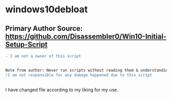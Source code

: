 # windows10debloat

## Primary Author Source: https://github.com/Disassembler0/Win10-Initial-Setup-Script

```diff
- I am not a owner of this script
```
##
```diff
Note from author: Never run scripts without reading them & understanding what they do.
!I am not responsible for any damage happened due to this script
```
##
I have changed file according to my liking for my use.
